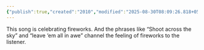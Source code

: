 ```yaml
---
{"publish":true,"created":"2010","modified":"2025-08-30T08:09:26.818+05:30","cssclasses":""}
---
```



This song is celebrating fireworks. And the phrases like “Shoot across the sky” and “leave ‘em all in awe” channel the feeling of fireworks to the listener.
